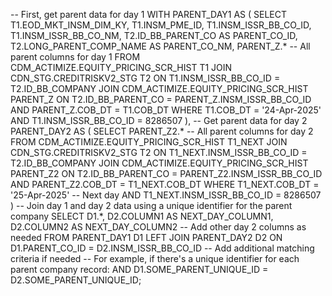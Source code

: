 -- First, get parent data for day 1
WITH PARENT_DAY1 AS (
    SELECT 
        T1.EOD_MKT_INSM_DIM_KY,
        T1.INSM_PME_ID,
        T1.INSM_ISSR_BB_CO_ID,
        T1.INSM_ISSR_BB_CO_NM,
        T2.ID_BB_PARENT_CO AS PARENT_CO_ID,
        T2.LONG_PARENT_COMP_NAME AS PARENT_CO_NM,
        PARENT_Z.* -- All parent columns for day 1
    FROM CDM_ACTIMIZE.EQUITY_PRICING_SCR_HIST T1
    JOIN CDN_STG.CREDITRISKV2_STG T2
        ON T1.INSM_ISSR_BB_CO_ID = T2.ID_BB_COMPANY
    JOIN CDM_ACTIMIZE.EQUITY_PRICING_SCR_HIST PARENT_Z
        ON T2.ID_BB_PARENT_CO = PARENT_Z.INSM_ISSR_BB_CO_ID
        AND PARENT_Z.COB_DT = T1.COB_DT
    WHERE T1.COB_DT = '24-Apr-2025'
    AND T1.INSM_ISSR_BB_CO_ID = 8286507
),
-- Get parent data for day 2 
PARENT_DAY2 AS (
    SELECT 
        PARENT_Z2.* -- All parent columns for day 2
    FROM CDM_ACTIMIZE.EQUITY_PRICING_SCR_HIST T1_NEXT
    JOIN CDN_STG.CREDITRISKV2_STG T2
        ON T1_NEXT.INSM_ISSR_BB_CO_ID = T2.ID_BB_COMPANY
    JOIN CDM_ACTIMIZE.EQUITY_PRICING_SCR_HIST PARENT_Z2
        ON T2.ID_BB_PARENT_CO = PARENT_Z2.INSM_ISSR_BB_CO_ID
        AND PARENT_Z2.COB_DT = T1_NEXT.COB_DT
    WHERE T1_NEXT.COB_DT = '25-Apr-2025' -- Next day
    AND T1_NEXT.INSM_ISSR_BB_CO_ID = 8286507
)
-- Join day 1 and day 2 data using a unique identifier for the parent company
SELECT 
    D1.*,
    D2.COLUMN1 AS NEXT_DAY_COLUMN1,
    D2.COLUMN2 AS NEXT_DAY_COLUMN2
    -- Add other day 2 columns as needed
FROM PARENT_DAY1 D1
LEFT JOIN PARENT_DAY2 D2
    ON D1.PARENT_CO_ID = D2.INSM_ISSR_BB_CO_ID
    -- Add additional matching criteria if needed
    -- For example, if there's a unique identifier for each parent company record:
    AND D1.SOME_PARENT_UNIQUE_ID = D2.SOME_PARENT_UNIQUE_ID;
